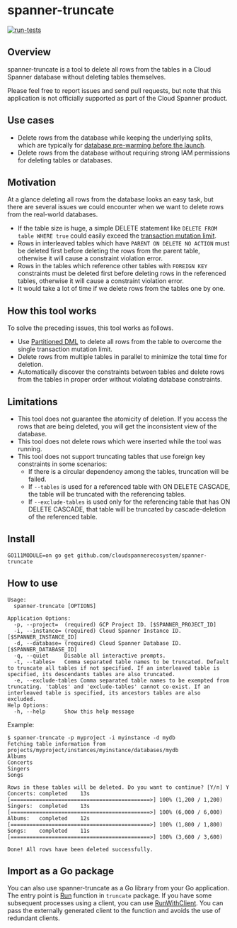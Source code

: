 spanner-truncate
===
[![run-tests](https://github.com/cloudspannerecosystem/spanner-truncate/actions/workflows/run-tests.yaml/badge.svg)](https://github.com/cloudspannerecosystem/spanner-truncate/actions/workflows/run-tests.yaml)

## Overview

spanner-truncate is a tool to delete all rows from the tables in a Cloud Spanner database without deleting tables themselves.

Please feel free to report issues and send pull requests, but note that this application is not officially supported as part of the Cloud Spanner product.

## Use cases

* Delete rows from the database while keeping the underlying splits, which are typically for [database pre-warming before the launch](https://cloud.google.com/solutions/best-practices-cloud-spanner-gaming-database#pre-warm_the_database_before_launch).
* Delete rows from the database without requiring strong IAM permissions for deleting tables or databases.

## Motivation

At a glance deleting all rows from the database looks an easy task, but there are several issues we could encounter when we want to delete rows from the real-world databases.

* If the table size is huge, a simple DELETE statement like `DELETE FROM table WHERE true` could easily exceed the [transaction mutation limit](https://cloud.google.com/spanner/quotas).
* Rows in interleaved tables which have `PARENT ON DELETE NO ACTION` must be deleted first before deleting the rows from the parent table, otherwise it will cause a constraint violation error.
* Rows in the tables which reference other tables with `FOREIGN KEY` constraints must be deleted first before deleting rows in the referenced tables, otherwise it will cause a constraint violation error.
* It would take a lot of time if we delete rows from the tables one by one.

## How this tool works

To solve the preceding issues, this tool works as follows.

* Use [Partitioned DML](https://cloud.google.com/spanner/docs/dml-partitioned) to delete all rows from the table to overcome the single transaction mutation limit.
* Delete rows from multiple tables in parallel to minimize the total time for deletion.
* Automatically discover the constraints between tables and delete rows from the tables in proper order without violating database constraints.

## Limitations

* This tool does not guarantee the atomicity of deletion. If you access the rows that are being deleted, you will get the inconsistent view of the database.
* This tool does not delete rows which were inserted while the tool was running.
* This tool does not support truncating tables that use foreign key constraints in some scenarios:
  * If there is a circular dependency among the tables, truncation will be failed.
  * If `--tables` is used for a referenced table with ON DELETE CASCADE, the table will be truncated with the referencing tables.
  * If `--exclude-tables` is used only for the referencing table that has ON DELETE CASCADE, that table will be truncated by cascade-deletion of the referenced table.

## Install

```
GO111MODULE=on go get github.com/cloudspannerecosystem/spanner-truncate
```

## How to use

```
Usage:
  spanner-truncate [OPTIONS]

Application Options:
  -p, --project=  (required) GCP Project ID. [$SPANNER_PROJECT_ID]
  -i, --instance= (required) Cloud Spanner Instance ID. [$SPANNER_INSTANCE_ID]
  -d, --database= (required) Cloud Spanner Database ID. [$SPANNER_DATABASE_ID]
  -q, --quiet     Disable all interactive prompts.
  -t, --tables=   Comma separated table names to be truncated. Default to truncate all tables if not specified. If an interleaved table is specified, its descendants tables are also truncated.
  -e, --exclude-tables Comma separated table names to be exempted from truncating. 'tables' and 'exclude-tables' cannot co-exist. If an interleaved table is specified, its ancestors tables are also excluded.
Help Options:
  -h, --help      Show this help message
```

Example:

```
$ spanner-truncate -p myproject -i myinstance -d mydb
Fetching table information from projects/myproject/instances/myinstance/databases/mydb
Albums
Concerts
Singers
Songs

Rows in these tables will be deleted. Do you want to continue? [Y/n] Y
Concerts: completed    13s [============================================>] 100% (1,200 / 1,200)
Singers:  completed    13s [============================================>] 100% (6,000 / 6,000)
Albums:   completed    12s [============================================>] 100% (1,800 / 1,800)
Songs:    completed    11s [============================================>] 100% (3,600 / 3,600)

Done! All rows have been deleted successfully.
```

## Import as a Go package

You can also use spanner-truncate as a Go library from your Go application. The entry point is [Run](https://pkg.go.dev/github.com/cloudspannerecosystem/spanner-truncate/truncate#Run) function in `truncate` package. If you have some subsequent processes using a client, you can use [RunWithClient](https://pkg.go.dev/github.com/cloudspannerecosystem/spanner-truncate/truncate#RunWithClient). You can pass the externally generated client to the function and avoids the use of redundant clients.
